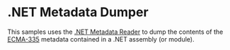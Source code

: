 # .NET Metadata Dumper

This samples uses the [.NET Metadata Reader][MDReader] to dump the contents
of the [ECMA-335] metadata contained in a .NET assembly (or module).

[MDReader]: http://www.nuget.org/packages/Microsoft.Bcl.Metadata
[ECMA-335]: http://www.ecma-international.org/publications/standards/Ecma-335.htm